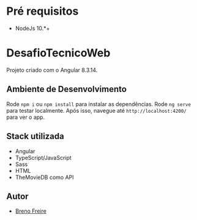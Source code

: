 # Pré requisitos 
- NodeJs 10.*+  

# DesafioTecnicoWeb
Projeto criado com o Angular 8.3.14.

## Ambiente de Desenvolvimento
Rode `npm i` ou `npm install` para instalar as dependências.
Rode `ng serve` para testar localmente. Após isso, navegue até `http://localhost:4200/` para ver o app. 

## Stack utilizada
- Angular
- TypeScript/JavaScript
- Sass
- HTML
- TheMovieDB como API

## Autor 
- [Breno Freire](https://github.com/brenofreire) 